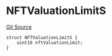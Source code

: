 # NFTValuationLimitS
[Git Source](https://github.com/thrackle-io/tron/blob/13349942d6b36cb5b881624be044b28167a194cf/src/client/token/handler/diamond/RuleStorage.sol)


```solidity
struct NFTValuationLimitS {
    uint16 nftValuationLimit;
}
```

